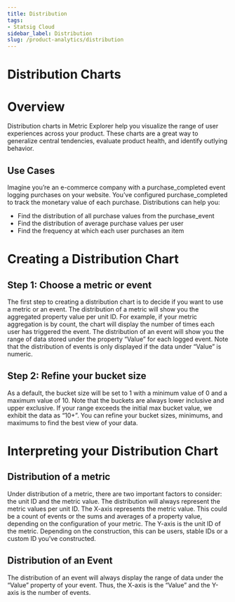 ```yaml
---
title: Distribution
tags:
- Statsig Cloud 
sidebar_label: Distribution
slug: /product-analytics/distribution
---
```


# Distribution Charts

# Overview

Distribution charts in Metric Explorer help you visualize the range of user experiences across your product. These charts are a great way to generalize central tendencies, evaluate product health, and identify outlying behavior.

## Use Cases

Imagine you’re an e-commerce company with a purchase_completed event logging purchases on your website. You’ve configured purchase_completed to track the monetary value of each purchase. Distributions can help you:

- Find the distribution of all purchase values from the purchase_event
- Find the distribution of average purchase values per user
- Find the frequency at which each user purchases an item

# Creating a Distribution Chart

## **Step 1: Choose a metric or event**

The first step to creating a distribution chart is to decide if you want to use a metric or an event. The distribution of a metric will show you the aggregated property value per unit ID. For example, if your metric aggregation is by count, the chart will display the number of times each user has triggered the event. The distribution of an event will show you the range of data stored under the property “Value” for each logged event. Note that the distribution of events is only displayed if the data under “Value” is numeric.

## **Step 2: Refine your bucket size**

As a default, the bucket size will be set to 1 with a minimum value of 0 and a maximum value of 10. Note that the buckets are always lower inclusive and upper exclusive. If your range exceeds the initial max bucket value, we exhibit the data as “10+”. You can refine your bucket sizes, minimums, and maximums to find the best view of your data.

# Interpreting your Distribution Chart

## **Distribution of a metric**

Under distribution of a metric, there are two important factors to consider: the unit ID and the metric value. The distribution will always represent the metric values per unit ID. The X-axis represents the metric value. This could be a count of events or the sums and averages of a property value, depending on the configuration of your metric. The Y-axis is the unit ID of the metric. Depending on the construction, this can be users, stable IDs or a custom ID you’ve constructed.

## **Distribution of an Event**

The distribution of an event will always display the range of data under the “Value” property of your event. Thus, the X-axis is the “Value” and the Y-axis is the number of events.
